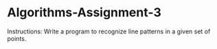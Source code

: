 # Algorithms-Assignment-3

Instructions:
Write a program to recognize line patterns in a given set of points.
